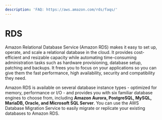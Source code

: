 ```yaml
---
description: 'FAQ: https://aws.amazon.com/rds/faqs/'
---
```


# RDS

Amazon Relational Database Service \(Amazon RDS\) makes it easy to set up, operate, and scale a relational database in the cloud. It provides cost-efficient and resizable capacity while automating time-consuming administration tasks such as hardware provisioning, database setup, patching and backups. It frees you to focus on your applications so you can give them the fast performance, high availability, security and compatibility they need.

Amazon RDS is available on several database instance types - optimized for memory, performance or I/O - and provides you with six familiar database engines to choose from, including **Amazon Aurora, PostgreSQL, MySQL, MariaDB, Oracle, and Microsoft SQL Server**. You can use the AWS Database Migration Service to easily migrate or replicate your existing databases to Amazon RDS.

